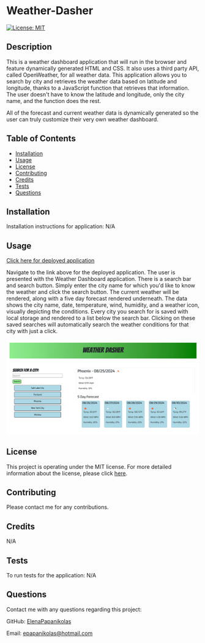 
# Weather-Dasher
[![License: MIT](https://img.shields.io/badge/License-MIT-yellow.svg)](https://opensource.org/licenses/MIT)

## Description
This is a weather dashboard application that will run in the browser and feature dynamically generated HTML and CSS. It also uses a third party API, called OpenWeather, for all weather data. This application allows you to search by city and retrieves the weather data based on latitude and longitude, thanks to a JavaScript function that retrieves that information. The user doesn't have to know the latitude and longitude, only the city name, and the function does the rest.

All of the forecast and current weather data is dynamically generated so the user can truly customize their very own weather dashboard.

## Table of Contents
* [Installation](#installation)
* [Usage](#usage)
* [License](#license)
* [Contributing](#contributing)
* [Credits](#credits)
* [Tests](#tests)
* [Questions](#questions)

## Installation
Installation instructions for application:
N/A

## Usage
[Click here for deployed application]()

Navigate to the link above for the deployed application. 
The user is presented with the Weather Dashboard application. There is a search bar and search button. Simply enter the city name for which you'd like to know the weather and click the search button. The current weather will be rendered, along with a five day forecast rendered underneath. The data shows the city name, date, temperature, wind, humidity, and a weather icon, visually depicting the conditions. Every city you search for is saved with local storage and rendered to a list below the search bar. Clicking on these saved searches will automatically search the weather conditions for that city with just a click.

![Weather Dasher Screenshot](./assets/images/weatherDasherScreenshot.png)

## License 
This project is operating under the MIT license. For more detailed information about the license, please click [here](https://opensource.org/licenses/MIT).

## Contributing 
Please contact me for any contributions.

## Credits
N/A

## Tests
To run tests for the application:
N/A

## Questions 
Contact me with any questions regarding this project:

GitHub: [ElenaPapanikolas](https://github.com/ElenaPapanikolas)

Email: epapanikolas@hotmail.com
